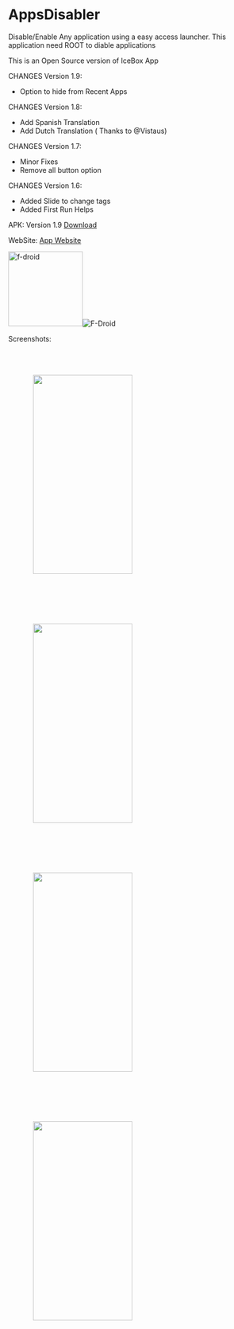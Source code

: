 # AppsDisabler
Disable/Enable Any application using a easy access launcher.
This application need ROOT to diable applications

This is an Open Source version of IceBox App

CHANGES Version 1.9:
* Option to hide from Recent Apps

CHANGES Version 1.8:
* Add Spanish Translation
* Add Dutch Translation ( Thanks to @Vistaus)

CHANGES Version 1.7:
* Minor Fixes
* Remove all button option

CHANGES Version 1.6:
* Added Slide to change tags
* Added First Run Helps


APK: Version 1.9
<a href="https://github.com/aceventura82/AppsDisabler/blob/master/app/release/app-release.apk" >Download </a>

WebSite:
<a href="https://www.servoz.tk/app-disabler/" >App Website </a>

<a href="https://f-droid.org/en/packages/com.servoz.appsdisabler/" target="_blank" rel="noopener noreferrer"><img src="https://www.servoz.tk/wp-content/uploads/2020/05/get-it-on.png" alt="f-droid" width="150"/></a><img alt="F-Droid" src="https://img.shields.io/f-droid/v/com.servoz.appsdisabler">



Screenshots:
<div>
  <img src="https://www.servoz.tk/wp-content/uploads/2020/04/settings-576x1024.png" width="200" height="400" style="margin:50px 50px 50px 50px" />
  <img src="https://www.servoz.tk/wp-content/uploads/2020/04/colors-576x1024.png" width="200" height="400" style="margin:50px 50px 50px 50px" />
  <img src="https://www.servoz.tk/wp-content/uploads/2020/04/apps-576x1024.png" width="200" height="400" style="margin:50px 50px 50px 50px" />
  <img src="https://www.servoz.tk/wp-content/uploads/2020/04/main-1-576x1024.png" width="200" height="400" style="margin:50px 50px 50px 50px" />
</div>
